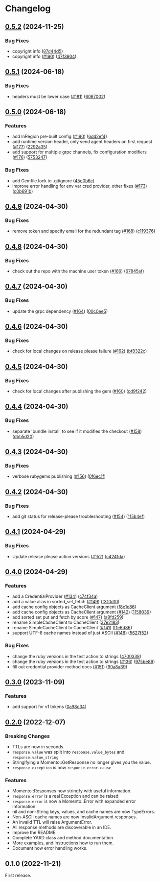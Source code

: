 # Changelog

## [0.5.2](https://github.com/momentohq/client-sdk-ruby/compare/momento/v0.5.1...momento/v0.5.2) (2024-11-25)


### Bug Fixes

* copyright info ([87d44d5](https://github.com/momentohq/client-sdk-ruby/commit/87d44d525041c4cd2e060fd63765ebb35904badb))
* copyright info ([#190](https://github.com/momentohq/client-sdk-ruby/issues/190)) ([47f3904](https://github.com/momentohq/client-sdk-ruby/commit/47f3904d39451957313f3306323e2c636945d971))

## [0.5.1](https://github.com/momentohq/client-sdk-ruby/compare/momento/v0.5.0...momento/v0.5.1) (2024-06-18)


### Bug Fixes

* headers must be lower case ([#181](https://github.com/momentohq/client-sdk-ruby/issues/181)) ([6067002](https://github.com/momentohq/client-sdk-ruby/commit/606700265113c06c36ea6c603418c606101ddbb6))

## [0.5.0](https://github.com/momentohq/client-sdk-ruby/compare/momento/v0.4.9...momento/v0.5.0) (2024-06-18)


### Features

* add InRegion pre-built config ([#180](https://github.com/momentohq/client-sdk-ruby/issues/180)) ([6dd2ef4](https://github.com/momentohq/client-sdk-ruby/commit/6dd2ef47443dbbd0cae28e1d4451c74352310aa3))
* add runtime version header, only send agent headers on first request ([#177](https://github.com/momentohq/client-sdk-ruby/issues/177)) ([2292a35](https://github.com/momentohq/client-sdk-ruby/commit/2292a3575c551a2a36c9c3f1a31f0c6870e1c4d1))
* add support for multiple grpc channels, fix configuration modifiers ([#176](https://github.com/momentohq/client-sdk-ruby/issues/176)) ([5753247](https://github.com/momentohq/client-sdk-ruby/commit/57532472d418db54c6eadd046ea6cbf0a53e4e96))


### Bug Fixes

* add Gemfile.lock to .gitignore ([45e0b6c](https://github.com/momentohq/client-sdk-ruby/commit/45e0b6cdfb19a337f6cb6c17afe2f21fd86b1eb5))
* improve error handling for env var cred provider, other fixes ([#173](https://github.com/momentohq/client-sdk-ruby/issues/173)) ([c0b691b](https://github.com/momentohq/client-sdk-ruby/commit/c0b691b8c925d99b6a95a9cecee160b777b9dfab))

## [0.4.9](https://github.com/momentohq/client-sdk-ruby/compare/momento/v0.4.8...momento/v0.4.9) (2024-04-30)

### Bug Fixes

* remove token and specify email for the redundant tag ([#168](https://github.com/momentohq/client-sdk-ruby/issues/168)) ([c119376](https://github.com/momentohq/client-sdk-ruby/commit/c11937641acce6b55dbb7e59f87f548769ad9313))

## [0.4.8](https://github.com/momentohq/client-sdk-ruby/compare/momento/v0.4.7...momento/v0.4.8) (2024-04-30)


### Bug Fixes

* check out the repo with the machine user token ([#166](https://github.com/momentohq/client-sdk-ruby/issues/166)) ([67845af](https://github.com/momentohq/client-sdk-ruby/commit/67845af1da172271ea0e604d4ab8d6e749a7d7c1))

## [0.4.7](https://github.com/momentohq/client-sdk-ruby/compare/momento/v0.4.6...momento/v0.4.7) (2024-04-30)


### Bug Fixes

* update the grpc dependency ([#164](https://github.com/momentohq/client-sdk-ruby/issues/164)) ([00c0ee5](https://github.com/momentohq/client-sdk-ruby/commit/00c0ee578c63b2003b6de23506715447d762997a))

## [0.4.6](https://github.com/momentohq/client-sdk-ruby/compare/momento/v0.4.5...momento/v0.4.6) (2024-04-30)


### Bug Fixes

* check for local changes on release please failure ([#162](https://github.com/momentohq/client-sdk-ruby/issues/162)) ([bf8322c](https://github.com/momentohq/client-sdk-ruby/commit/bf8322c2cbd887c595db537838e227a0e66ebeb3))

## [0.4.5](https://github.com/momentohq/client-sdk-ruby/compare/momento/v0.4.4...momento/v0.4.5) (2024-04-30)


### Bug Fixes

* check for local changes after publishing the gem ([#160](https://github.com/momentohq/client-sdk-ruby/issues/160)) ([cd9f242](https://github.com/momentohq/client-sdk-ruby/commit/cd9f242d224b6541d11fe06df23311d7ee6f19d0))

## [0.4.4](https://github.com/momentohq/client-sdk-ruby/compare/momento/v0.4.3...momento/v0.4.4) (2024-04-30)


### Bug Fixes

* separate 'bundle install' to see if it modifies the checkout ([#158](https://github.com/momentohq/client-sdk-ruby/issues/158)) ([dbb5d20](https://github.com/momentohq/client-sdk-ruby/commit/dbb5d20619fb556eeebec7f80ff55e02bd14c282))

## [0.4.3](https://github.com/momentohq/client-sdk-ruby/compare/momento/v0.4.2...momento/v0.4.3) (2024-04-30)


### Bug Fixes

* verbose rubygems publishing ([#156](https://github.com/momentohq/client-sdk-ruby/issues/156)) ([0f6ec1f](https://github.com/momentohq/client-sdk-ruby/commit/0f6ec1fc958bb9473b4f508f2cb2d1e35beaf90c))

## [0.4.2](https://github.com/momentohq/client-sdk-ruby/compare/momento/v0.4.1...momento/v0.4.2) (2024-04-30)


### Bug Fixes

* add git status for release-please troubleshooting ([#154](https://github.com/momentohq/client-sdk-ruby/issues/154)) ([115b4ef](https://github.com/momentohq/client-sdk-ruby/commit/115b4ef77c62344e1debd813d19adf47fa687f1b))

## [0.4.1](https://github.com/momentohq/client-sdk-ruby/compare/momento/v0.4.0...momento/v0.4.1) (2024-04-29)


### Bug Fixes

* Update release please action versions ([#152](https://github.com/momentohq/client-sdk-ruby/issues/152)) ([c4241da](https://github.com/momentohq/client-sdk-ruby/commit/c4241daa72dcb1f73eafef9ef86618e51826c3fb))

## [0.4.0](https://github.com/momentohq/client-sdk-ruby/compare/momento/v0.3.0...momento/v0.4.0) (2024-04-29)


### Features

* add a CredentialProvider ([#134](https://github.com/momentohq/client-sdk-ruby/issues/134)) ([c74f34a](https://github.com/momentohq/client-sdk-ruby/commit/c74f34a102d24b6f143376ac4c643139b2559394))
* add a value alias in sorted_set_fetch ([#149](https://github.com/momentohq/client-sdk-ruby/issues/149)) ([f310df0](https://github.com/momentohq/client-sdk-ruby/commit/f310df08735a41bd834e27ef138897c2ac5aa5ce))
* add cache config objects as CacheClient argument ([f8c1c86](https://github.com/momentohq/client-sdk-ruby/commit/f8c1c860fa05c83a766b0063835013b32cc35382))
* add cache config objects as CacheClient argument ([#142](https://github.com/momentohq/client-sdk-ruby/issues/142)) ([1158039](https://github.com/momentohq/client-sdk-ruby/commit/1158039ab4caa8fb6ab491c71c82d9eae3ad4083))
* add sorted set put and fetch by score ([#147](https://github.com/momentohq/client-sdk-ruby/issues/147)) ([a8fd259](https://github.com/momentohq/client-sdk-ruby/commit/a8fd259d09f273a3ed0c857b05610534d801673e))
* rename SimpleCacheClient to CacheClient ([37e2183](https://github.com/momentohq/client-sdk-ruby/commit/37e2183390e3184ad6ce4429df15fdd4b8b15a74))
* rename SimpleCacheClient to CacheClient ([#141](https://github.com/momentohq/client-sdk-ruby/issues/141)) ([f1e6d86](https://github.com/momentohq/client-sdk-ruby/commit/f1e6d86ea9665bb66164265a7baa85f729d798a8))
* support UTF-8 cache names instead of just ASCII ([#148](https://github.com/momentohq/client-sdk-ruby/issues/148)) ([5627f52](https://github.com/momentohq/client-sdk-ruby/commit/5627f526ccb269383289f8b3a033890f868f936d))


### Bug Fixes

* change the ruby versions in the test action to strings ([4700338](https://github.com/momentohq/client-sdk-ruby/commit/47003387cbab0739361eedcdad9662f0a0753757))
* change the ruby versions in the test action to strings ([#136](https://github.com/momentohq/client-sdk-ruby/issues/136)) ([975be89](https://github.com/momentohq/client-sdk-ruby/commit/975be891c7cea139b6365698cf80d74db718bc3f))
* fill out credential provider method docs ([#151](https://github.com/momentohq/client-sdk-ruby/issues/151)) ([90a8a39](https://github.com/momentohq/client-sdk-ruby/commit/90a8a39a50c908cc927fbdb8307fb50d29d7b960))

## [0.3.0](https://github.com/momentohq/client-sdk-ruby/compare/momento-v0.2.0...momento/v0.3.0) (2023-11-09)


### Features

* add support for v1 tokens ([0a98c34](https://github.com/momentohq/client-sdk-ruby/commit/0a98c3404972966a7c4c2017908f2c204532712d))

## [0.2.0](https://github.com/momentohq/client-sdk-ruby/compare/momento-v0.1.0...momento/v0.2.0) (2022-12-07)

### Breaking Changes

* TTLs are now in seconds.
* `response.value` was split into `response.value_bytes` and `response.value_string`
* Stringifying a Momento::GetResponse no longer gives you the value.
* `response.exception` is now `response.error.cause`

### Features

* Momento::Responses now stringfy with useful information.
* `response.error` is a real Exception and can be raised
* `response.error` is now a Momento::Error with expanded error information.
* nil and non-String keys, values, and cache names are now TypeErrors.
* Non-ASCII cache names are now InvalidArgument responses.
* An invalid TTL will raise ArgumentError.
* All response methods are discoverable in an IDE.
* Improve the README
* Complete YARD class and method documentation
* More examples, and instructions how to run them.
* Document how error handling works.

## 0.1.0 (2022-11-21)

First release.
